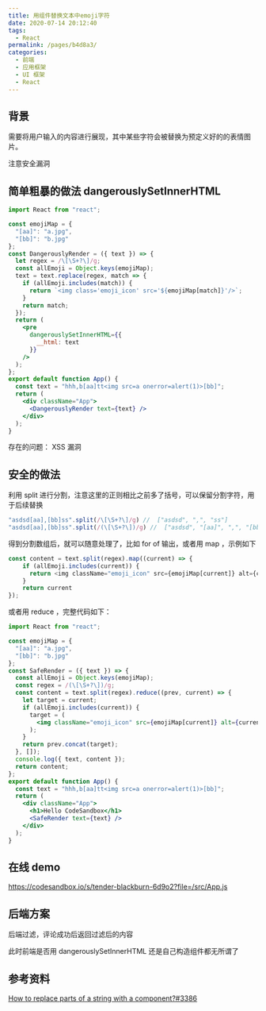 ```yaml
---
title: 用组件替换文本中emoji字符
date: 2020-07-14 20:12:40
tags: 
  - React
permalink: /pages/b4d8a3/
categories: 
  - 前端
  - 应用框架
  - UI 框架
  - React
---
```


## 背景

需要将用户输入的内容进行展现，其中某些字符会被替换为预定义好的的表情图片。

注意安全漏洞

<!--more-->

## 简单粗暴的做法 dangerouslySetInnerHTML

```jsx
import React from "react";

const emojiMap = {
  "[aa]": "a.jpg",
  "[bb]": "b.jpg"
};
const DangerouslyRender = ({ text }) => {
  let regex = /\[\S+?\]/g;
  const allEmoji = Object.keys(emojiMap);
  text = text.replace(regex, match => {
    if (allEmoji.includes(match)) {
      return `<img class='emoji_icon' src='${emojiMap[match]}'/>`;
    }
    return match;
  });
  return (
    <pre
      dangerouslySetInnerHTML={{
        __html: text
      }}
    />
  );
};
export default function App() {
  const text = "hhh,b[aa]tt<img src=a onerror=alert(1)>[bb]";
  return (
    <div className="App">
      <DangerouslyRender text={text} />
    </div>
  );
}
```

存在的问题： XSS 漏洞

## 安全的做法

利用 split 进行分割，注意这里的正则相比之前多了括号，可以保留分割字符，用于后续替换

```js
"asdsd[aa],[bb]ss".split(/\[\S+?\]/g) //  ["asdsd", ",", "ss"]
"asdsd[aa],[bb]ss".split(/(\[\S+?\])/g) //  ["asdsd", "[aa]", ",", "[bb]", "ss"]
```

得到分割数组后，就可以随意处理了，比如 for of 输出，或者用 map ，示例如下

```js
const content = text.split(regex).map((current) => {
    if (allEmoji.includes(current)) {
      return <img className="emoji_icon" src={emojiMap[current]} alt={current} />
    }
    return current
});
```

或者用 reduce ，完整代码如下：

```jsx
import React from "react";

const emojiMap = {
  "[aa]": "a.jpg",
  "[bb]": "b.jpg"
};
const SafeRender = ({ text }) => {
  const allEmoji = Object.keys(emojiMap);
  const regex = /(\[\S+?\])/g;
  const content = text.split(regex).reduce((prev, current) => {
    let target = current;
    if (allEmoji.includes(current)) {
      target = (
        <img className="emoji_icon" src={emojiMap[current]} alt={current} />
      );
    }
    return prev.concat(target);
  }, []);
  console.log({ text, content });
  return content;
};
export default function App() {
  const text = "hhh,b[aa]tt<img src=a onerror=alert(1)>[bb]";
  return (
    <div className="App">
      <h1>Hello CodeSandbox</h1>
      <SafeRender text={text} />
    </div>
  );
}
```
## 在线 demo

https://codesandbox.io/s/tender-blackburn-6d9o2?file=/src/App.js

## 后端方案

后端过滤，评论成功后返回过滤后的内容

此时前端是否用 dangerouslySetInnerHTML 还是自己构造组件都无所谓了

## 参考资料

[How to replace parts of a string with a component?#3386](https://github.com/facebook/react/issues/3386)